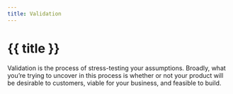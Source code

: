 ```yaml
---
title: Validation
---
```


# {{ title }}

Validation is the process of stress-testing your assumptions. Broadly, what you’re trying to uncover in this process is whether or not your product will be desirable to customers, viable for your business, and feasible to build. 